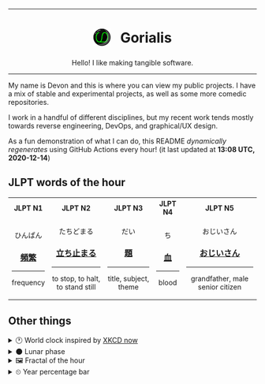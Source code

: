 ***

<h1 align="center">
<sub>
    <img src="readme/resources/avatar.png" height="36">
</sub>
&nbsp;
Gorialis
</h1>
<p align="center">
Hello! I like making tangible software.
</p>

***

My name is Devon and this is where you can view my public projects. I have a mix of stable and experimental projects, as well as some more comedic repositories.

I work in a handful of different disciplines, but my recent work tends mostly towards reverse engineering, DevOps, and graphical/UX design.

As a fun demonstration of what I can do, this README *dynamically regenerates* using GitHub Actions every hour! (it last updated at **13:08 UTC, 2020-12-14**)

<h2>JLPT words of the hour</h2>
<table>
    <tr>
        <th>JLPT N1</th>
        <th>JLPT N2</th>
        <th>JLPT N3</th>
        <th>JLPT N4</th>
        <th>JLPT N5</th>
    </tr>
    <tr>
        <td>
            <p align="center">ひんぱん</p>
            <h3 align="center"><b><a href="https://jisho.org/search/%E9%A0%BB%E7%B9%81">頻繁</a></b></h3>
            <hr>
            <p align="center">frequency</p>
        </td>
        <td>
            <p align="center">たちどまる</p>
            <h3 align="center"><b><a href="https://jisho.org/search/%E7%AB%8B%E3%81%A1%E6%AD%A2%E3%81%BE%E3%82%8B">立ち止まる</a></b></h3>
            <hr>
            <p align="center">to stop,<wbr> to halt,<wbr> to stand still</p>
        </td>
        <td>
            <p align="center">だい</p>
            <h3 align="center"><b><a href="https://jisho.org/search/%E9%A1%8C">題</a></b></h3>
            <hr>
            <p align="center">title,<wbr> subject,<wbr> theme</p>
        </td>
        <td>
            <p align="center">ち</p>
            <h3 align="center"><b><a href="https://jisho.org/search/%E8%A1%80">血</a></b></h3>
            <hr>
            <p align="center">blood</p>
        </td>
        <td>
            <p align="center">おじいさん</p>
            <h3 align="center"><b><a href="https://jisho.org/search/%E3%81%8A%E3%81%98%E3%81%84%E3%81%95%E3%82%93">おじいさん</a></b></h3>
            <hr>
            <p align="center">grandfather,<wbr> male senior citizen</p>
        </td>
    </tr>
</table>

<h2>Other things</h2>
<details>
<summary>🕐  World clock inspired by <a href="https://xkcd.com/now">XKCD now</a></summary>

> <img src="generated/now.png" width="512">

</details>
<details>
<summary>🌑 Lunar phase</summary>

The moon is approximately 1.60% through its phase (New Moon).

</details>
<details>
<summary>&#x1f5bc; Fractal of the hour</summary>

> <img src="generated/fractal.png" width="512">

</details>
<details>
<summary>&#x23f2; Year percentage bar</summary>
<pre><code>2020 [███████████████████▁] 95.23%</code></pre>
</details>
